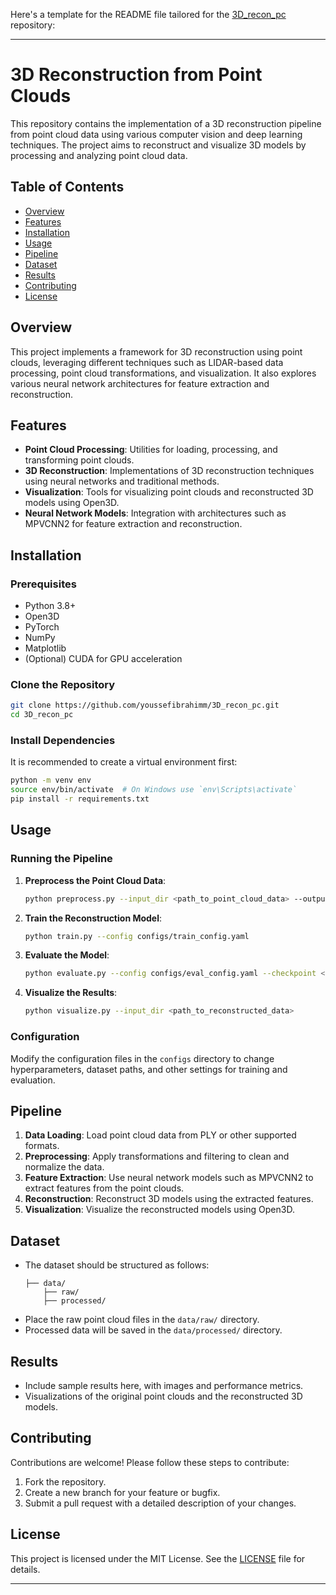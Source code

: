 Here's a template for the README file tailored for the [3D_recon_pc](https://github.com/youssefibrahimm/3D_recon_pc) repository:

---

# 3D Reconstruction from Point Clouds

This repository contains the implementation of a 3D reconstruction pipeline from point cloud data using various computer vision and deep learning techniques. The project aims to reconstruct and visualize 3D models by processing and analyzing point cloud data.

## Table of Contents

- [Overview](#overview)
- [Features](#features)
- [Installation](#installation)
- [Usage](#usage)
- [Pipeline](#pipeline)
- [Dataset](#dataset)
- [Results](#results)
- [Contributing](#contributing)
- [License](#license)

## Overview

This project implements a framework for 3D reconstruction using point clouds, leveraging different techniques such as LIDAR-based data processing, point cloud transformations, and visualization. It also explores various neural network architectures for feature extraction and reconstruction.

## Features

- **Point Cloud Processing**: Utilities for loading, processing, and transforming point clouds.
- **3D Reconstruction**: Implementations of 3D reconstruction techniques using neural networks and traditional methods.
- **Visualization**: Tools for visualizing point clouds and reconstructed 3D models using Open3D.
- **Neural Network Models**: Integration with architectures such as MPVCNN2 for feature extraction and reconstruction.

## Installation

### Prerequisites

- Python 3.8+
- Open3D
- PyTorch
- NumPy
- Matplotlib
- (Optional) CUDA for GPU acceleration

### Clone the Repository

```bash
git clone https://github.com/youssefibrahimm/3D_recon_pc.git
cd 3D_recon_pc
```

### Install Dependencies

It is recommended to create a virtual environment first:

```bash
python -m venv env
source env/bin/activate  # On Windows use `env\Scripts\activate`
pip install -r requirements.txt
```

## Usage

### Running the Pipeline

1. **Preprocess the Point Cloud Data**:
   ```bash
   python preprocess.py --input_dir <path_to_point_cloud_data> --output_dir <path_to_save_processed_data>
   ```

2. **Train the Reconstruction Model**:
   ```bash
   python train.py --config configs/train_config.yaml
   ```

3. **Evaluate the Model**:
   ```bash
   python evaluate.py --config configs/eval_config.yaml --checkpoint <path_to_checkpoint>
   ```

4. **Visualize the Results**:
   ```bash
   python visualize.py --input_dir <path_to_reconstructed_data>
   ```

### Configuration

Modify the configuration files in the `configs` directory to change hyperparameters, dataset paths, and other settings for training and evaluation.

## Pipeline

1. **Data Loading**: Load point cloud data from PLY or other supported formats.
2. **Preprocessing**: Apply transformations and filtering to clean and normalize the data.
3. **Feature Extraction**: Use neural network models such as MPVCNN2 to extract features from the point clouds.
4. **Reconstruction**: Reconstruct 3D models using the extracted features.
5. **Visualization**: Visualize the reconstructed models using Open3D.

## Dataset

- The dataset should be structured as follows:
  ```
  ├── data/
      ├── raw/
      ├── processed/
  ```
- Place the raw point cloud files in the `data/raw/` directory.
- Processed data will be saved in the `data/processed/` directory.

## Results

- Include sample results here, with images and performance metrics.
- Visualizations of the original point clouds and the reconstructed 3D models.

## Contributing

Contributions are welcome! Please follow these steps to contribute:

1. Fork the repository.
2. Create a new branch for your feature or bugfix.
3. Submit a pull request with a detailed description of your changes.

## License

This project is licensed under the MIT License. See the [LICENSE](LICENSE) file for details.

---
